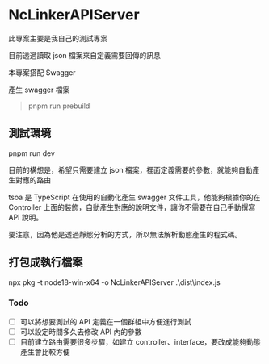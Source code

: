 # NcLinkerAPIServer

此專案主要是我自己的測試專案

目前透過讀取 json 檔案來自定義需要回傳的訊息

本專案搭配 Swagger

產生 swagger 檔案

> pnpm run prebuild

## 測試環境

pnpm run dev

目前的構想是，希望只需要建立 json 檔案，裡面定義需要的參數，就能夠自動產生對應的路由

tsoa 是 TypeScript 在使用的自動化產生 swagger 文件工具，他能夠根據你的在 Controller 上面的裝飾，自動產生對應的說明文件，讓你不需要在自己手動撰寫 API 說明。

要注意，因為他是透過靜態分析的方式，所以無法解析動態產生的程式碼。

## 打包成執行檔案

npx pkg -t node18-win-x64 -o NcLinkerAPIServer .\dist\index.js

### Todo

- [ ] 可以將想要測試的 API 定義在一個群組中方便進行測試
- [ ] 可以設定時間多久去修改 API 內的參數
- [ ] 目前建立路由需要很多步驟，如建立 controller、interface，要改成能夠動態產生會比較方便

